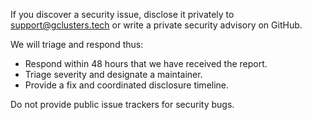 If you discover a security issue, disclose it privately to support@gclusters.tech or write a private security advisory on GitHub.

We will triage and respond thus:
- Respond within 48 hours that we have received the report.
- Triage severity and designate a maintainer.
- Provide a fix and coordinated disclosure timeline.

Do not provide public issue trackers for security bugs.
